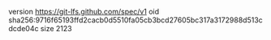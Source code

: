 version https://git-lfs.github.com/spec/v1
oid sha256:9716f65193ffd2cacb0d5510fa05cb3bcd27605bc317a3172988d513cdcde04c
size 2123
